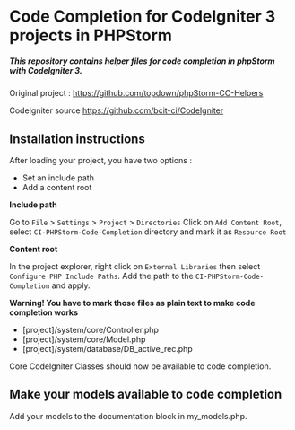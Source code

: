 # Code Completion for CodeIgniter 3 projects in PHPStorm
##### This repository contains helper files for code completion in phpStorm with CodeIgniter 3.

Original project : https://github.com/topdown/phpStorm-CC-Helpers

CodeIgniter source https://github.com/bcit-ci/CodeIgniter

## Installation instructions

After loading your project, you have two options :
* Set an include path
* Add a content root

**Include path**

Go to `File` > `Settings` > `Project` > `Directories`
Click on `Add Content Root`, select `CI-PHPStorm-Code-Completion` directory and mark it as `Resource Root`

**Content root**

In the project explorer, right click on `External Libraries` then select `Configure PHP Include Paths`. Add the path to the `CI-PHPStorm-Code-Completion` and apply.

**Warning! You have to mark those files as plain text to make code completion works**
* [project]/system/core/Controller.php
* [project]/system/core/Model.php
* [project]/system/database/DB_active_rec.php

Core CodeIgniter Classes should now be available to code completion.

## Make your models available to code completion

Add your models to the documentation block in my_models.php.